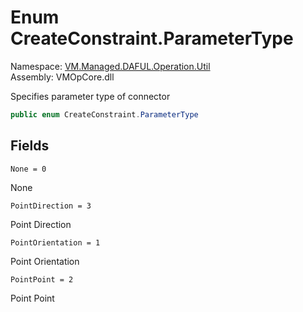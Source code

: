 # Enum CreateConstraint.ParameterType

Namespace: [VM.Managed.DAFUL.Operation.Util](VM.Managed.DAFUL.Operation.Util.md)  
Assembly: VMOpCore.dll  

Specifies parameter type of connector

```csharp
public enum CreateConstraint.ParameterType
```

## Fields

`None = 0` 

None



`PointDirection = 3` 

Point Direction



`PointOrientation = 1` 

Point Orientation



`PointPoint = 2` 

Point Point




